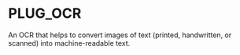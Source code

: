 # PLUG_OCR
An OCR that helps to convert images of text (printed, handwritten, or scanned) into machine-readable text. 
